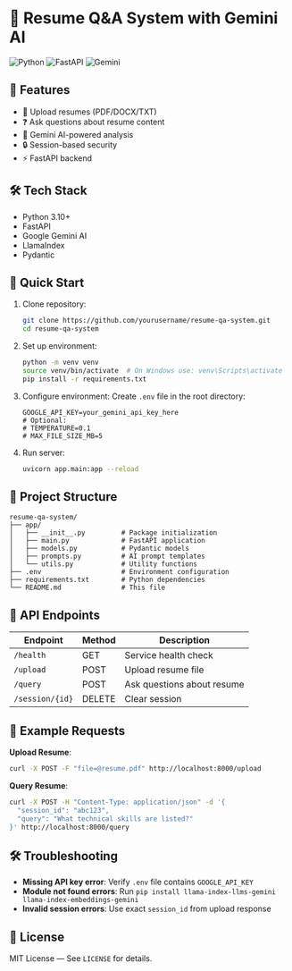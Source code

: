 # 🧠 Resume Q&A System with Gemini AI

![Python](https://img.shields.io/badge/python-3.10+-blue.svg)
![FastAPI](https://img.shields.io/badge/FastAPI-0.95+-green.svg)
![Gemini](https://img.shields.io/badge/Gemini_AI-FF5F15.svg)

## 🌟 Features

- 📄 Upload resumes (PDF/DOCX/TXT)
- ❓ Ask questions about resume content
- 🧠 Gemini AI-powered analysis
- 🔒 Session-based security
- ⚡ FastAPI backend

## 🛠️ Tech Stack

- Python 3.10+
- FastAPI
- Google Gemini AI
- LlamaIndex
- Pydantic

## 🚀 Quick Start

1. Clone repository:
    ```bash
    git clone https://github.com/yourusername/resume-qa-system.git
    cd resume-qa-system
    ```

2. Set up environment:
    ```bash
    python -m venv venv
    source venv/bin/activate  # On Windows use: venv\Scripts\activate
    pip install -r requirements.txt
    ```

3. Configure environment:
    Create `.env` file in the root directory:
    ```env
    GOOGLE_API_KEY=your_gemini_api_key_here
    # Optional:
    # TEMPERATURE=0.1
    # MAX_FILE_SIZE_MB=5
    ```

4. Run server:
    ```bash
    uvicorn app.main:app --reload
    ```

## 📂 Project Structure

```
resume-qa-system/
├── app/
│   ├── __init__.py         # Package initialization
│   ├── main.py             # FastAPI application
│   ├── models.py           # Pydantic models
│   ├── prompts.py          # AI prompt templates
│   └── utils.py            # Utility functions
├── .env                    # Environment configuration
├── requirements.txt        # Python dependencies
└── README.md               # This file
```

## 📡 API Endpoints

| Endpoint         | Method | Description              |
|------------------|--------|--------------------------|
| `/health`        | GET    | Service health check     |
| `/upload`        | POST   | Upload resume file       |
| `/query`         | POST   | Ask questions about resume |
| `/session/{id}`  | DELETE | Clear session            |

## 📌 Example Requests

**Upload Resume**:
```bash
curl -X POST -F "file=@resume.pdf" http://localhost:8000/upload
```

**Query Resume**:
```bash
curl -X POST -H "Content-Type: application/json" -d '{
  "session_id": "abc123",
  "query": "What technical skills are listed?"
}' http://localhost:8000/query
```

## 🛠 Troubleshooting

- **Missing API key error**: Verify `.env` file contains `GOOGLE_API_KEY`
- **Module not found errors**: Run `pip install llama-index-llms-gemini llama-index-embeddings-gemini`
- **Invalid session errors**: Use exact `session_id` from upload response

## 📄 License

MIT License — See `LICENSE` for details.
